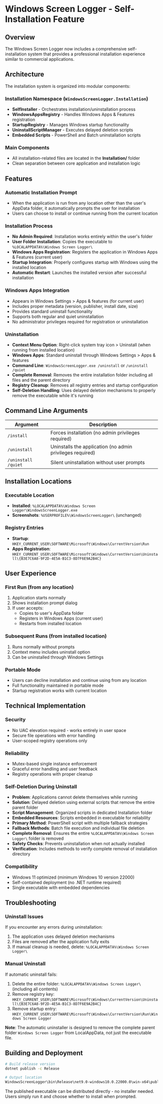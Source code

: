 # Windows Screen Logger - Self-Installation Feature

## Overview
The Windows Screen Logger now includes a comprehensive self-installation system that provides a professional installation experience similar to commercial applications.

## Architecture

The installation system is organized into modular components:

### Installation Namespace (`WindowsScreenLogger.Installation`)
- **SelfInstaller** - Orchestrates installation/uninstallation process
- **WindowsAppsRegistry** - Handles Windows Apps & Features registration
- **StartupRegistry** - Manages Windows startup functionality  
- **UninstallScriptManager** - Executes delayed deletion scripts
- **Embedded Scripts** - PowerShell and Batch uninstallation scripts

### Main Components
- All installation-related files are located in the **Installation/** folder
- Clean separation between core application and installation logic

## Features

### Automatic Installation Prompt
- When the application is run from any location other than the user's AppData folder, it automatically prompts the user for installation
- Users can choose to install or continue running from the current location

### Installation Process
- **No Admin Required**: Installation works entirely within the user's folder
- **User Folder Installation**: Copies the executable to `%LOCALAPPDATA%\Windows Screen Logger\`
- **Windows Apps Registration**: Registers the application in Windows Apps & Features (current user)
- **Startup Integration**: Properly configures startup with Windows using the installed location
- **Automatic Restart**: Launches the installed version after successful installation

### Windows Apps Integration
- Appears in Windows Settings > Apps & features (for current user)
- Includes proper metadata (version, publisher, install date, size)
- Provides standard uninstall functionality
- Supports both regular and quiet uninstallation
- No administrator privileges required for registration or uninstallation

### Uninstallation
- **Context Menu Option**: Right-click system tray icon > Uninstall (when running from installed location)
- **Windows Apps**: Standard uninstall through Windows Settings > Apps & features
- **Command Line**: `WindowsScreenLogger.exe /uninstall` or `/uninstall /quiet`
- **Complete Removal**: Removes the entire installation folder including all files and the parent directory
- **Registry Cleanup**: Removes all registry entries and startup configuration
- **Self-Deletion Handling**: Uses delayed deletion mechanisms to properly remove the executable while it's running

## Command Line Arguments

| Argument | Description |
|----------|-------------|
| `/install` | Forces installation (no admin privileges required) |
| `/uninstall` | Uninstalls the application (no admin privileges required) |
| `/uninstall /quiet` | Silent uninstallation without user prompts |

## Installation Locations

### Executable Location
- **Installed**: `%LOCALAPPDATA%\Windows Screen Logger\WindowsScreenLogger.exe`
- **Screenshots**: `%USERPROFILE%\WindowsScreenLogger\` (unchanged)

### Registry Entries
- **Startup**: `HKEY_CURRENT_USER\SOFTWARE\Microsoft\Windows\CurrentVersion\Run`
- **Apps Registration**: `HKEY_CURRENT_USER\SOFTWARE\Microsoft\Windows\CurrentVersion\Uninstall\{B3E7C6A8-9F2D-4E5A-B1C3-8D7F6E9A2B4C}`

## User Experience

### First Run (from any location)
1. Application starts normally
2. Shows installation prompt dialog
3. If user accepts:
   - Copies to user's AppData folder
   - Registers in Windows Apps (current user)
   - Restarts from installed location

### Subsequent Runs (from installed location)
1. Runs normally without prompts
2. Context menu includes uninstall option
3. Can be uninstalled through Windows Settings

### Portable Mode
- Users can decline installation and continue using from any location
- Full functionality maintained in portable mode
- Startup registration works with current location

## Technical Implementation

### Security
- No UAC elevation required - works entirely in user space
- Secure file operations with error handling
- User-scoped registry operations only

### Reliability
- Mutex-based single instance enforcement
- Graceful error handling and user feedback
- Registry operations with proper cleanup

### Self-Deletion During Uninstall
- **Problem**: Applications cannot delete themselves while running
- **Solution**: Delayed deletion using external scripts that remove the entire parent folder
- **Script Management**: Organized scripts in dedicated Installation folder
- **Embedded Resources**: Scripts embedded in executable for reliability
- **Primary Method**: PowerShell script with multiple fallback strategies
- **Fallback Methods**: Batch file execution and individual file deletion
- **Complete Removal**: Ensures the entire `%LOCALAPPDATA%\Windows Screen Logger\` folder is removed
- **Safety Checks**: Prevents uninstallation when not actually installed
- **Verification**: Includes methods to verify complete removal of installation directory

### Compatibility
- Windows 11 optimized (minimum Windows 10 version 22000)
- Self-contained deployment (no .NET runtime required)
- Single executable with embedded dependencies

## Troubleshooting

### Uninstall Issues
If you encounter any errors during uninstallation:
1. The application uses delayed deletion mechanisms
2. Files are removed after the application fully exits
3. If manual cleanup is needed, delete: `%LOCALAPPDATA%\Windows Screen Logger\`

### Manual Uninstall
If automatic uninstall fails:
1. Delete the entire folder: `%LOCALAPPDATA%\Windows Screen Logger\` (including all contents)
2. Remove registry key: `HKEY_CURRENT_USER\SOFTWARE\Microsoft\Windows\CurrentVersion\Uninstall\{B3E7C6A8-9F2D-4E5A-B1C3-8D7F6E9A2B4C}`
3. Remove startup entry: `HKEY_CURRENT_USER\SOFTWARE\Microsoft\Windows\CurrentVersion\Run\Windows Screen Logger`

**Note**: The automatic uninstaller is designed to remove the complete parent folder `Windows Screen Logger` from LocalAppData, not just the executable file.

## Building and Deployment

```bash
# Build release version
dotnet publish -c Release

# Output location
WindowsScreenLogger\bin\Release\net9.0-windows10.0.22000.0\win-x64\publish\WindowsScreenLogger.exe
```

The published executable can be distributed directly - no installer needed. Users simply run it and choose whether to install when prompted.